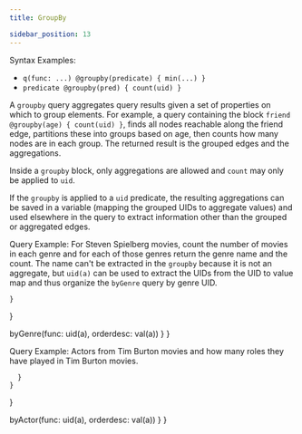 ```yaml
---
title: GroupBy

sidebar_position: 13
---
```


Syntax Examples:

* `q(func: ...) @groupby(predicate) { min(...) }`
* `predicate @groupby(pred) { count(uid) }`


A `groupby` query aggregates query results given a set of properties on which to group elements.  For example, a query containing the block `friend @groupby(age) { count(uid) }`, finds all nodes reachable along the friend edge, partitions these into groups based on age, then counts how many nodes are in each group.  The returned result is the grouped edges and the aggregations.

Inside a `groupby` block, only aggregations are allowed and `count` may only be applied to `uid`.

If the `groupby` is applied to a `uid` predicate, the resulting aggregations can be saved in a variable (mapping the grouped UIDs to aggregate values) and used elsewhere in the query to extract information other than the grouped or aggregated edges.

Query Example: For Steven Spielberg movies, count the number of movies in each genre and for each of those genres return the genre name and the count.  The name can't be extracted in the `groupby` because it is not an aggregate, but `uid(a)` can be used to extract the UIDs from the UID to value map and thus organize the `byGenre` query by genre UID.




    }
  }

  byGenre(func: uid(a), orderdesc: val(a)) 
  }
}


Query Example: Actors from Tim Burton movies and how many roles they have played in Tim Burton movies.


      }
    }
  }

  byActor(func: uid(a), orderdesc: val(a)) 
  }
}

